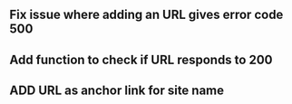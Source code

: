 ## Fix issue where adding an URL gives error code 500

## Add function to check if URL responds to 200

## ADD URL as anchor link for site name
